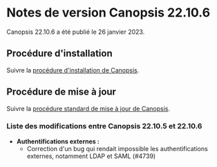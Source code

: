 # Notes de version Canopsis 22.10.6

Canopsis 22.10.6 a été publié le 26 janvier 2023.

## Procédure d'installation

Suivre la [procédure d'installation de Canopsis](../guide-administration/installation/index.md).

## Procédure de mise à jour

Suivre la [procédure standard de mise à jour de Canopsis](../guide-administration/mise-a-jour/index.md).

### Liste des modifications entre Canopsis 22.10.5 et 22.10.6

*  **Authentifications externes :**
    * Correction d'un bug qui rendait impossible les authentifications externes, notamment LDAP et SAML (#4739)
